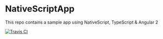 # NativeScriptApp

This repo contains a sample app using NativeScript, TypeScript & Angular 2

[![Travis CI](https://travis-ci.org/wassim-azirar/NativeScriptApp.svg?branch=master)](https://travis-ci.org/wassim-azirar/NativeScriptApp)